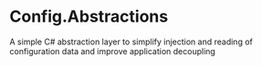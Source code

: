 # Config.Abstractions
A simple C# abstraction layer to simplify injection and reading of configuration data and improve application decoupling
